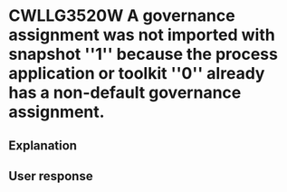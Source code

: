 # CWLLG3520W A governance assignment was not imported with snapshot ''1'' because the process application or toolkit ''0'' already has a non-default governance assignment.

## Explanation

## User response